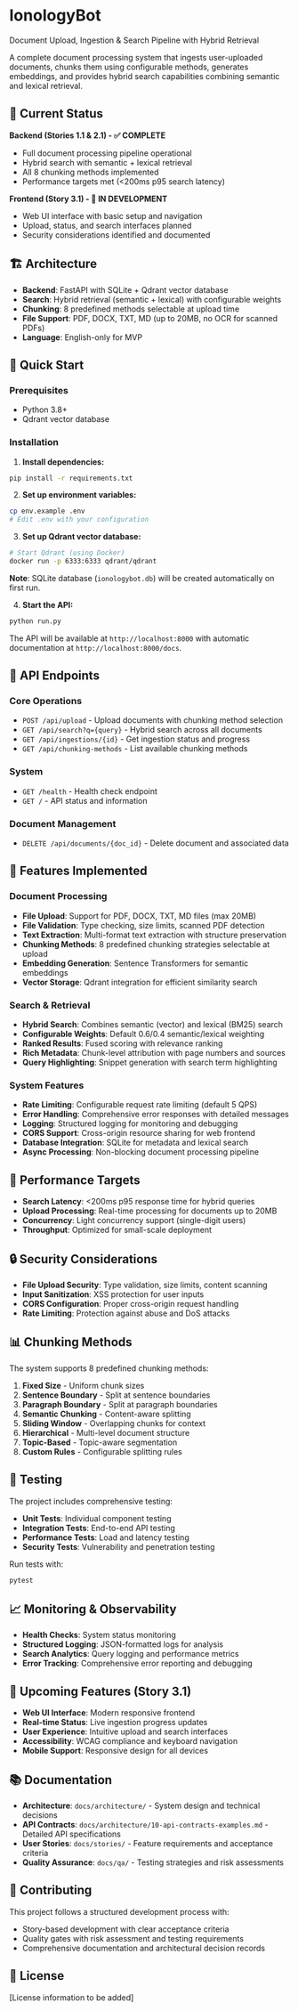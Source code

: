 # IonologyBot

Document Upload, Ingestion & Search Pipeline with Hybrid Retrieval

A complete document processing system that ingests user-uploaded documents, chunks them using configurable methods, generates embeddings, and provides hybrid search capabilities combining semantic and lexical retrieval.

## 🚀 Current Status

**Backend (Stories 1.1 & 2.1) - ✅ COMPLETE**

- Full document processing pipeline operational
- Hybrid search with semantic + lexical retrieval
- All 8 chunking methods implemented
- Performance targets met (<200ms p95 search latency)

**Frontend (Story 3.1) - 🚧 IN DEVELOPMENT**

- Web UI interface with basic setup and navigation
- Upload, status, and search interfaces planned
- Security considerations identified and documented

## 🏗️ Architecture

- **Backend**: FastAPI with SQLite + Qdrant vector database
- **Search**: Hybrid retrieval (semantic + lexical) with configurable weights
- **Chunking**: 8 predefined methods selectable at upload time
- **File Support**: PDF, DOCX, TXT, MD (up to 20MB, no OCR for scanned PDFs)
- **Language**: English-only for MVP

## 🚀 Quick Start

### Prerequisites

- Python 3.8+
- Qdrant vector database

### Installation

1. **Install dependencies:**

```bash
pip install -r requirements.txt
```

2. **Set up environment variables:**

```bash
cp env.example .env
# Edit .env with your configuration
```

3. **Set up Qdrant vector database:**

```bash
# Start Qdrant (using Docker)
docker run -p 6333:6333 qdrant/qdrant
```

**Note**: SQLite database (`ionologybot.db`) will be created automatically on first run.

4. **Start the API:**

```bash
python run.py
```

The API will be available at `http://localhost:8000` with automatic documentation at `http://localhost:8000/docs`.

## 📡 API Endpoints

### Core Operations

- `POST /api/upload` - Upload documents with chunking method selection
- `GET /api/search?q={query}` - Hybrid search across all documents
- `GET /api/ingestions/{id}` - Get ingestion status and progress
- `GET /api/chunking-methods` - List available chunking methods

### System

- `GET /health` - Health check endpoint
- `GET /` - API status and information

### Document Management

- `DELETE /api/documents/{doc_id}` - Delete document and associated data

## 🔧 Features Implemented

### Document Processing

- **File Upload**: Support for PDF, DOCX, TXT, MD files (max 20MB)
- **File Validation**: Type checking, size limits, scanned PDF detection
- **Text Extraction**: Multi-format text extraction with structure preservation
- **Chunking Methods**: 8 predefined chunking strategies selectable at upload
- **Embedding Generation**: Sentence Transformers for semantic embeddings
- **Vector Storage**: Qdrant integration for efficient similarity search

### Search & Retrieval

- **Hybrid Search**: Combines semantic (vector) and lexical (BM25) search
- **Configurable Weights**: Default 0.6/0.4 semantic/lexical weighting
- **Ranked Results**: Fused scoring with relevance ranking
- **Rich Metadata**: Chunk-level attribution with page numbers and sources
- **Query Highlighting**: Snippet generation with search term highlighting

### System Features

- **Rate Limiting**: Configurable request rate limiting (default 5 QPS)
- **Error Handling**: Comprehensive error responses with detailed messages
- **Logging**: Structured logging for monitoring and debugging
- **CORS Support**: Cross-origin resource sharing for web frontend
- **Database Integration**: SQLite for metadata and lexical search
- **Async Processing**: Non-blocking document processing pipeline

## 🎯 Performance Targets

- **Search Latency**: <200ms p95 response time for hybrid queries
- **Upload Processing**: Real-time processing for documents up to 20MB
- **Concurrency**: Light concurrency support (single-digit users)
- **Throughput**: Optimized for small-scale deployment

## 🔒 Security Considerations

- **File Upload Security**: Type validation, size limits, content scanning
- **Input Sanitization**: XSS protection for user inputs
- **CORS Configuration**: Proper cross-origin request handling
- **Rate Limiting**: Protection against abuse and DoS attacks

## 📊 Chunking Methods

The system supports 8 predefined chunking methods:

1. **Fixed Size** - Uniform chunk sizes
2. **Sentence Boundary** - Split at sentence boundaries
3. **Paragraph Boundary** - Split at paragraph boundaries
4. **Semantic Chunking** - Content-aware splitting
5. **Sliding Window** - Overlapping chunks for context
6. **Hierarchical** - Multi-level document structure
7. **Topic-Based** - Topic-aware segmentation
8. **Custom Rules** - Configurable splitting rules

## 🧪 Testing

The project includes comprehensive testing:

- **Unit Tests**: Individual component testing
- **Integration Tests**: End-to-end API testing
- **Performance Tests**: Load and latency testing
- **Security Tests**: Vulnerability and penetration testing

Run tests with:

```bash
pytest
```

## 📈 Monitoring & Observability

- **Health Checks**: System status monitoring
- **Structured Logging**: JSON-formatted logs for analysis
- **Search Analytics**: Query logging and performance metrics
- **Error Tracking**: Comprehensive error reporting and debugging

## 🚧 Upcoming Features (Story 3.1)

- **Web UI Interface**: Modern responsive frontend
- **Real-time Status**: Live ingestion progress updates
- **User Experience**: Intuitive upload and search interfaces
- **Accessibility**: WCAG compliance and keyboard navigation
- **Mobile Support**: Responsive design for all devices

## 📚 Documentation

- **Architecture**: `docs/architecture/` - System design and technical decisions
- **API Contracts**: `docs/architecture/10-api-contracts-examples.md` - Detailed API specifications
- **User Stories**: `docs/stories/` - Feature requirements and acceptance criteria
- **Quality Assurance**: `docs/qa/` - Testing strategies and risk assessments

## 🤝 Contributing

This project follows a structured development process with:

- Story-based development with clear acceptance criteria
- Quality gates with risk assessment and testing requirements
- Comprehensive documentation and architectural decision records

## 📄 License

[License information to be added]
